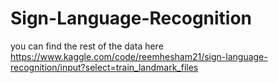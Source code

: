 # Sign-Language-Recognition
you can find the rest of the data here
https://www.kaggle.com/code/reemhesham21/sign-language-recognition/input?select=train_landmark_files
